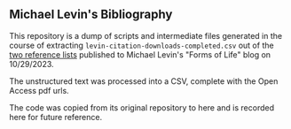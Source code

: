 ## Michael Levin's Bibliography

This repository is a dump of scripts and intermediate files generated in the course of extracting `levin-citation-downloads-completed.csv` out of the [two reference lists](https://thoughtforms.life/my-reference-lists-whole-endnote-library-and-bibliography-on-bioelectromagnetics/) published to Michael Levin's "Forms of Life" blog on 10/29/2023. 

The unstructured text was processed into a CSV, complete with the Open Access pdf urls. 

The code was copied from its original repository to here and is recorded here for future reference.
